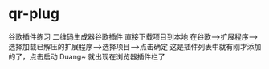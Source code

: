 # qr-plug
谷歌插件练习
二维码生成器谷歌插件
直接下载项目到本地
在谷歌-->扩展程序-->选择加载已解压的扩展程序-->选择项目-->点击确定
这是插件列表中就有刚才添加的了，点击启动
Duang~
就出现在浏览器插件栏了


